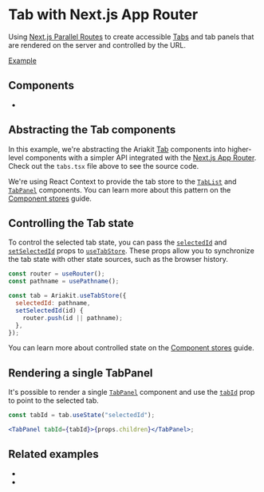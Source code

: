 # Tab with Next.js App Router

<p data-description>
  Using <a href="https://nextjs.org/docs/app/building-your-application/routing/parallel-routes">Next.js Parallel Routes</a> to create accessible <a href="/components/tab">Tabs</a> and tab panels that are rendered on the server and controlled by the URL.
</p>

<a href="./layout.tsx" data-playground>Example</a>

## Components

<div data-cards="components">

- [](/components/tab)

</div>

## Abstracting the Tab components

In this example, we're abstracting the Ariakit [Tab](/components/tab) components into higher-level components with a simpler API integrated with the [Next.js App Router](https://nextjs.org/docs/api-reference/next/router). Check out the `tabs.tsx` file above to see the source code.

We're using React Context to provide the tab store to the [`TabList`](/apis/tab-list) and [`TabPanel`](/apis/tab-panel) components. You can learn more about this pattern on the [Component stores](/guide/component-stores#using-react-context) guide.

## Controlling the Tab state

To control the selected tab state, you can pass the [`selectedId`](/apis/tab-store#selectedid) and [`setSelectedId`](/apis/tab-store#setselectedid) props to [`useTabStore`](/apis/tab-store). These props allow you to synchronize the tab state with other state sources, such as the browser history.

```jsx {5-8}
const router = useRouter();
const pathname = usePathname();

const tab = Ariakit.useTabStore({
  selectedId: pathname,
  setSelectedId(id) {
    router.push(id || pathname);
  },
});
```

You can learn more about controlled state on the [Component stores](/guide/component-stores#controlled-state) guide.

## Rendering a single TabPanel

It's possible to render a single [`TabPanel`](/apis/tab-panel) component and use the [`tabId`](/apis/tab-panel#tabid) prop to point to the selected tab.

```jsx
const tabId = tab.useState("selectedId");

<TabPanel tabId={tabId}>{props.children}</TabPanel>;
```

## Related examples

<div data-cards="examples">

- [](/examples/dialog-next-router/)
- [](/examples/tab-react-router/)

</div>
